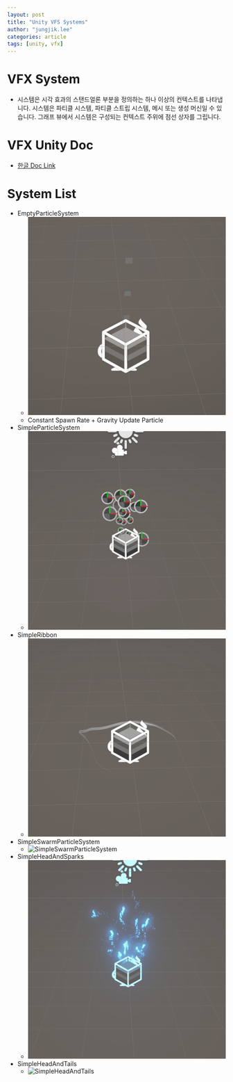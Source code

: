 ```yaml
---
layout: post
title: "Unity VFS Systems"
author: "jungjik.lee"
categories: article
tags: [unity, vfx]
---
```

# VFX System
- 시스템은 시각 효과의 스탠드얼론 부분을 정의하는 하나 이상의 컨텍스트를 나타냅니다. 시스템은 파티클 시스템, 파티클 스트립 시스템, 메시 또는 생성 머신일 수 있습니다. 그래프 뷰에서 시스템은 구성되는 컨텍스트 주위에 점선 상자를 그립니다.

# VFX Unity Doc
- [한글 Doc Link](https://docs.unity3d.com/kr/Packages/com.unity.visualeffectgraph@10.8/manual/Systems.html)

# System List
- EmptyParticleSystem
  - ![EmptyParticleSystem](../assets/img/unity/EmptyParticleSystem.gif)
  - Constant Spawn Rate + Gravity Update Particle
- SimpleParticleSystem
  - ![SimpleParticleSystem](../assets/img/unity/SimpleParticleSystem.gif)
- SimpleRibbon
  - ![SucSimpleRibboncess](../assets/img/unity/SimpleRibbon.gif)
- SimpleSwarmParticleSystem
  - ![SimpleSwarmParticleSystem](../assets/img/unity/SimpleSwarmParticleSystem.gif)
- SimpleHeadAndSparks
  - ![SimpleHeadAndSparks](../assets/img/unity/SimpleHeadAndSparks.gif)
- SimpleHeadAndTails
  - ![SimpleHeadAndTails](../assets/img/unity/SimpleHeadAndTails.gif)

